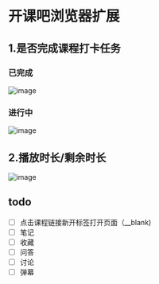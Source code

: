 # 开课吧浏览器扩展

## 1.是否完成课程打卡任务
### 已完成
![image](https://user-images.githubusercontent.com/5175751/137658341-6902b0ec-6490-4f39-931e-3cdaa9653c73.png)
### 进行中
![image](https://user-images.githubusercontent.com/5175751/137658690-93acdf21-e8df-4637-a4e4-883715944b5e.png)

## 2.播放时长/剩余时长
![image](https://user-images.githubusercontent.com/5175751/137658422-2b8809ce-c9ff-4861-adc9-52c71d92b90c.png)

## todo
- [ ] 点击课程链接新开标签打开页面（__blank)
- [ ] 笔记
- [ ] 收藏
- [ ] 问答
- [ ] 讨论
- [ ] 弹幕
